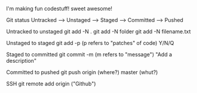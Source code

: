 I'm making fun codestuff! sweet
awesome!



Git status
Untracked --> Unstaged --> Staged --> Committed --> Pushed

Untracked to unstaged
git add -N .
git add -N folder
git add -N filename.txt

Unstaged to staged
git add -p (p refers to "patches" of code) Y/N/Q

Staged to committed
git commit -m (m refers to "message") "Add a description"

Committed to pushed
git push origin (where?) master (whut?)

SSH
git remote add origin ("Github") <ssh url>
